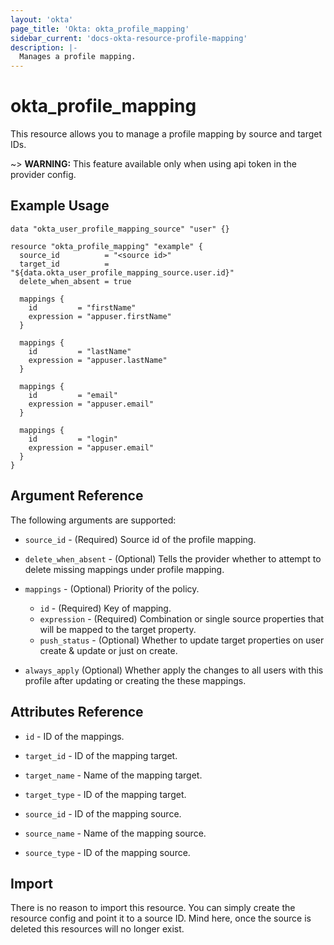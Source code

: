 ```yaml
---
layout: 'okta'
page_title: 'Okta: okta_profile_mapping'
sidebar_current: 'docs-okta-resource-profile-mapping'
description: |-
  Manages a profile mapping.
---
```


# okta_profile_mapping

This resource allows you to manage a profile mapping by source and target IDs. 

~> **WARNING:** This feature available only when using api token in the provider config.

## Example Usage

```hcl
data "okta_user_profile_mapping_source" "user" {}

resource "okta_profile_mapping" "example" {
  source_id          = "<source id>"
  target_id          = "${data.okta_user_profile_mapping_source.user.id}"
  delete_when_absent = true

  mappings {
    id         = "firstName"
    expression = "appuser.firstName"
  }

  mappings {
    id         = "lastName"
    expression = "appuser.lastName"
  }

  mappings {
    id         = "email"
    expression = "appuser.email"
  }

  mappings {
    id         = "login"
    expression = "appuser.email"
  }
}
```

## Argument Reference

The following arguments are supported:

- `source_id` - (Required) Source id of the profile mapping.

- `delete_when_absent` - (Optional) Tells the provider whether to attempt to delete missing mappings under profile mapping.

- `mappings` - (Optional) Priority of the policy.
  - `id` - (Required) Key of mapping.
  - `expression` - (Required) Combination or single source properties that will be mapped to the target property.
  - `push_status` - (Optional) Whether to update target properties on user create & update or just on create.

- `always_apply` (Optional) Whether apply the changes to all users with this profile after updating or creating the these mappings.

## Attributes Reference

- `id` - ID of the mappings.

- `target_id` - ID of the mapping target.

- `target_name` - Name of the mapping target.

- `target_type` - ID of the mapping target.

- `source_id` - ID of the mapping source.

- `source_name` - Name of the mapping source.

- `source_type` - ID of the mapping source.

## Import

There is no reason to import this resource. You can simply create the resource config and point it to a source ID. Mind here, once the source is deleted this resources will no longer exist.
